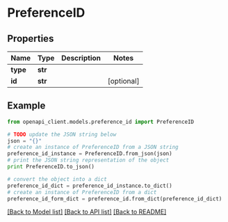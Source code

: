 # PreferenceID


## Properties
Name | Type | Description | Notes
------------ | ------------- | ------------- | -------------
**type** | **str** |  | 
**id** | **str** |  | [optional] 

## Example

```python
from openapi_client.models.preference_id import PreferenceID

# TODO update the JSON string below
json = "{}"
# create an instance of PreferenceID from a JSON string
preference_id_instance = PreferenceID.from_json(json)
# print the JSON string representation of the object
print PreferenceID.to_json()

# convert the object into a dict
preference_id_dict = preference_id_instance.to_dict()
# create an instance of PreferenceID from a dict
preference_id_form_dict = preference_id.from_dict(preference_id_dict)
```
[[Back to Model list]](../README.md#documentation-for-models) [[Back to API list]](../README.md#documentation-for-api-endpoints) [[Back to README]](../README.md)


